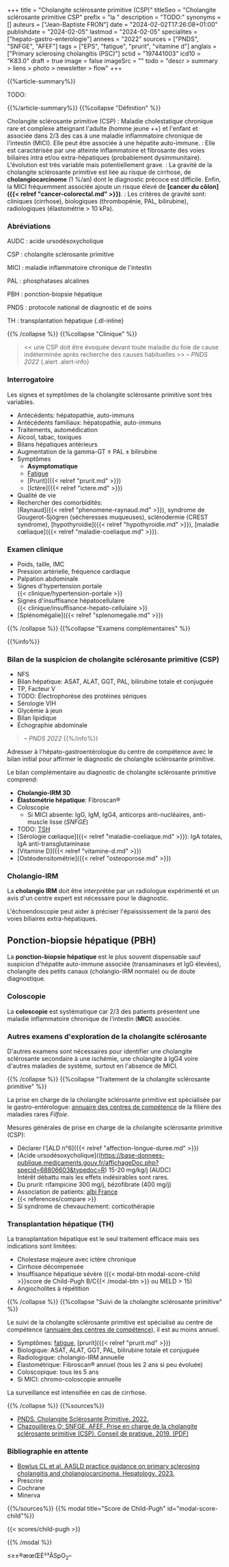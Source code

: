 +++
title = "Cholangite sclérosante primitive (CSP)"
titleSeo = "Cholangite sclérosante primitive CSP"
prefix = "la "
description = "TODO:"
synonyms = []
auteurs = ["Jean-Baptiste FRON"]
date = "2024-02-02T17:26:08+01:00"
publishdate = "2024-02-05"
lastmod = "2024-02-05"
specialites = ["hepato-gastro-enterologie"]
annees = "2022"
sources = ["PNDS", "SNFGE", "AFEF"]
tags = ["EPS", "fatigue", "prurit", "vitamine d"]
anglais = ["Primary sclerosing cholangitis (PSC)"]
sctid = "197441003"
icd10 = "K83.0"
draft = true
image = false
imageSrc = ""
todo = "descr > summary > liens > photo > newsletter > flow"
+++

{{%article-summary%}}

TODO:

{{%/article-summary%}}
{{%collapse "Définition" %}}

Cholangite sclérosante primitive (CSP)
: Maladie cholestatique chronique rare et complexe atteignant l'adulte (homme jeune ++) et l'enfant et associée dans 2/3 des cas à une maladie inflammatoire chronique de l'intestin (MICI). Elle peut être associée à une hépatite auto-immune.
: Elle est caractérisée par une atteinte inflammatoire et fibrosante des voies biliaires intra et/ou extra-hépatiques (probablement dysimmunitaire). L'évolution est très variable mais potentiellement grave.
: La gravité de la cholangite sclérosante primitive est liée au risque de cirrhose, de **cholangiocarcinome** (1 %/an) dont le diagnostic précoce est difficile. Enfin, la MICI fréquemment associée ajoute un risque élevé de **[cancer du côlon]({{< relref "cancer-colorectal.md" >}})**.
: Les critères de gravité sont: cliniques (cirrhose), biologiques (thrombopénie, PAL, bilirubine), radiologiques (élastométrie > 10 kPa).

### Abréviations

AUDC
: acide ursodésoxycholique

CSP
: cholangite sclérosante primitive

MICI
: maladie inflammatoire chronique de l'intestin

PAL
: phosphatases alcalines

PBH
: ponction-biopsie hépatique

PNDS
: protocole national de diagnostic et de soins

TH
: transplantation hépatique
{.dl-inline}

{{% /collapse %}}
{{%collapse "Clinique" %}}

> << une CSP doit être évoquée devant toute maladie du foie de cause indéterminée après recherche des causes habituelles >> – *PNDS 2022*
{.alert .alert-info}

### Interrogatoire

Les signes et symptômes de la cholangite sclérosante primitive sont très variables.

- Antécédents: hépatopathie, auto-immuns
- Antécédents familiaux: hépatopathie, auto-immuns
- Traitements, automédication
- Alcool, tabac, toxiques
- Bilans hépatiques antérieurs
- Augmentation de la gamma-GT ± PAL ± bilirubine
- Symptômes
  - **Asymptomatique**
  - [Fatigue](/tags/fatigue/)
  - [Prurit]({{< relref "prurit.md" >}})
  - [Ictère]({{< relref "ictere.md" >}})
- Qualité de vie
- Rechercher des comorbidités:  
  [Raynaud]({{< relref "phenomene-raynaud.md" >}}), syndrome de Gougerot-Sjögren (sécheresses muqueuses), sclérodermie (CREST syndrome), [hypothyroïdie]({{< relref "hypothyroidie.md" >}}), [maladie cœliaque]({{< relref "maladie-coeliaque.md" >}}).

### Examen clinique

- Poids, taille, IMC
- Pression artérielle, fréquence cardiaque
- Palpation abdominale
- Signes d'hypertension portale  
  {{< clinique/hypertension-portale >}}
- Signes d'insuffisance hépatocellulaire  
  {{< clinique/insuffisance-hepato-cellulaire >}}
- [Splénomégalie]({{< relref "splenomegalie.md" >}})

{{% /collapse %}}
{{%collapse "Examens complémentaires" %}}

{{%info%}}

### Bilan de la suspicion de cholangite sclérosante primitive (CSP)

- NFS
- Bilan hépatique: ASAT, ALAT, GGT, PAL, bilirubine totale et conjuguée
- TP, Facteur V
- TODO: Électrophorèse des protéines sériques
- Sérologie VIH
- Glycémie à jeun
- Bilan lipidique
- Échographie abdominale

> – *PNDS 2022*
{{%/info%}}

Adresser à l'hépato-gastroentérologue du centre de compétence avec le bilan initial pour affirmer le diagnostic de cholangite sclérosante primitive.

Le bilan complémentaire au diagnostic de cholangite sclérosante primitive comprend:

- **Cholangio-IRM 3D**
- **Élastométrie hépatique**: Fibroscan®
- Coloscopie
  - Si MICI absente: IgG, IgM, IgG4, anticorps anti-nucléaires, anti-muscle lisse (*SNFGE*)
- TODO: [TSH](/tags/tsh/)
- [Sérologie cœliaque]({{< relref "maladie-coeliaque.md" >}}): IgA totales, IgA anti-transglutaminase
- [Vitamine D]({{< relref "vitamine-d.md" >}})
- [Ostéodensitométrie]({{< relref "osteoporose.md" >}})

### Cholangio-IRM

La **cholangio IRM** doit être interprétée par un radiologue expérimenté et un avis d'un centre expert est nécessaire pour le diagnostic.

L'échoendoscopie peut aider à préciser l'épaississement de la paroi des voies biliaires extra-hépatiques.

## Ponction-biopsie hépatique (PBH)

La **ponction-biopsie hépatique** est le plus souvent dispensable sauf suspicion d'hépatite auto-immune associée (transaminases et IgG élevées), cholangite des petits canaux (cholangio-IRM normale) ou de doute diagnostique.

### Coloscopie

La **coloscopie** est systématique car 2/3 des patients présentent une maladie inflammatoire chronique de l'intestin (**MICI**) associée.

### Autres examens d'exploration de la cholangite sclérosante

D'autres examens sont nécessaires pour identifier une cholangite sclérosante secondaire à une ischémie, une cholangite à IgG4 voire d'autres maladies de système, surtout en l'absence de MICI.

{{% /collapse %}}
{{%collapse "Traitement de la cholangite sclérosante primitive" %}}

La prise en charge de la cholangite sclérosante primitive est spécialisée par le gastro-entérologue: [annuaire des centres de compétence](https://www.filfoie.com/ou-consulter/carte-interactive/?fwp_type_de_public=adulte&fwp_rseau_centre=mivb-h) de la filière des maladies rares *Filfoie*.

Mesures générales de prise en charge de la cholangite sclérosante primitive (CSP):

- Déclarer l'[ALD n°6]({{< relref "affection-longue-duree.md" >}})
- [Acide ursodésoxycholique]((https://base-donnees-publique.medicaments.gouv.fr/affichageDoc.php?specid=68806603&typedoc=R) 15-20 mg/kg/j (AUDC)  
  Intérêt débattu mais les effets indésirables sont rares.
- Du prurit: rifampicine 300 mg/j, bézofibrate (400 mg/j)
- Association de patients: [albi France](https://albi-france.org)
- {{< references/compare >}}
- Si syndrome de chevauchement: corticothérapie

### Transplantation hépatique (TH)

La transplantation hépatique est le seul traitement efficace mais ses indications sont limitées:

- Cholestase majeure avec ictère chronique
- Cirrhose décompensée
- Insuffisance hépatique sévère ({{< modal-btn modal-score-child >}}score de Child-Pugh B/C{{< /modal-btn >}} ou MELD > 15)
- Angiocholites à répétition

{{% /collapse %}}
{{%collapse "Suivi de la cholangite sclérosante primitive" %}}

Le suivi de la cholangite sclérosante primitive est spécialisé au centre de compétence ([annuaire des centres de compétence](https://www.filfoie.com/ou-consulter/carte-interactive/?fwp_type_de_public=adulte&fwp_rseau_centre=mivb-h)), il est au moins annuel.

- Symptômes: [fatigue](/tags/fatigue/), [prurit]({{< relref "prurit.md" >}})
- Biologique: ASAT, ALAT, GGT, PAL, bilirubine totale et conjuguée
- Radiologique: cholangio-IRM annuelle
- Élastométrique: Fibroscan® annuel (tous les 2 ans si peu évoluée)
- Coloscopique: tous les 5 ans
- Si MICI: chromo-coloscopie annuelle

La surveillance est intensifiée en cas de cirrhose.

{{% /collapse %}}
{{%sources%}}

- [PNDS. Cholangite Sclérosante Primitive. 2022.](https://www.has-sante.fr/jcms/p_3392249/fr/cholangite-sclerosante-primitive)
- [Chazouillères O; SNFGE, AFEF. Prise en charge de la cholangite sclérosante primitive (CSP). Conseil de pratique. 2019. (PDF)](https://www.snfge.org/download/file/fid/4849)

### Bibliographie en attente

- [Bowlus CL et al. AASLD practice guidance on primary sclerosing cholangitis and cholangiocarcinoma. Hepatology. 2023.](https://journals.lww.com/hep/fulltext/2023/02000/aasld_practice_guidance_on_primary_sclerosing.29.aspx)
- Prescrire
- Cochrane
- Minerva

{{%/sources%}}
{{% modal title="Score de Child-Pugh" id="modal-score-child"%}}

{{< scores/child-pugh >}}

{{% /modal %}}

≤≥±®æœŒÈ²³ÂSpO<sub>2</sub>–
